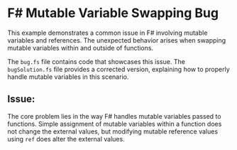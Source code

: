# F# Mutable Variable Swapping Bug

This example demonstrates a common issue in F# involving mutable variables and references.  The unexpected behavior arises when swapping mutable variables within and outside of functions.

The `bug.fs` file contains code that showcases this issue.  The `bugSolution.fs` file provides a corrected version, explaining how to properly handle mutable variables in this scenario.

## Issue:
The core problem lies in the way F# handles mutable variables passed to functions.  Simple assignment of mutable variables within a function does not change the external values, but modifying mutable reference values using `ref` does alter the external values.